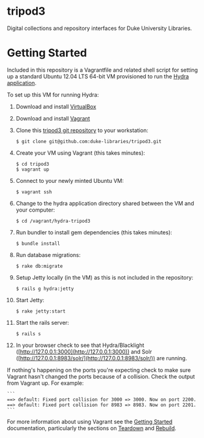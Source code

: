 tripod3
=======

Digital collections and repository interfaces for Duke University Libraries.

Getting Started
===============

Included in this repository is a Vagrantfile and related shell script for setting up a standard Ubuntu 12.04 LTS 64-bit VM provisioned to run the [Hydra application](https://github.com/projecthydra/hydra/wiki/Dive-into-Hydra).

To set up this VM for running Hydra:

1. Download and install [VirtualBox](https://www.virtualbox.org/wiki/Downloads)

2. Download and install [Vagrant](https://www.vagrantup.com/downloads.html)

3. Clone this [tripod3 git repository](https://github.com/duke-libraries/tripod3) to your workstation:

    ```
    $ git clone git@github.com:duke-libraries/tripod3.git
    ```

4. Create your VM using Vagrant (this takes minutes):

    ```
    $ cd tripod3
    $ vagrant up
    ```

5. Connect to your newly minted Ubuntu VM:

    ```
    $ vagrant ssh
    ```

6. Change to the hydra application directory shared between the VM and your computer:

    ```
    $ cd /vagrant/hydra-tripod3
    ```

7. Run bundler to install gem dependencies (this takes minutes):

    ```
    $ bundle install
    ```

8. Run database migrations:

    ```
    $ rake db:migrate
    ```

9. Setup Jetty locally (in the VM) as this is not included in the repository:

    ```
    $ rails g hydra:jetty
    ```

10. Start Jetty:

    ```
    $ rake jetty:start
    ```

11. Start the rails server:

    ```
    $ rails s
    ```

12. In your browser check to see that Hydra/Blacklight ([http://127.0.0.1:3000](http://127.0.0.1:3000)) and Solr ([http://127.0.0.1:8983/solr/](http://127.0.0.1:8983/solr/)) are running.

If nothing's happening on the ports you're expecting check to make sure Vagrant hasn't changed the ports because of a collision. Check the output from Vagrant up. For example:

    ```
    ==> default: Fixed port collision for 3000 => 3000. Now on port 2200.
    ==> default: Fixed port collision for 8983 => 8983. Now on port 2201.
    ```

For more information about using Vagrant see the [Getting Started](https://docs.vagrantup.com/v2/getting-started/) documentation, particularly the sections on [Teardown](https://docs.vagrantup.com/v2/getting-started/teardown.html) and [Rebuild](https://docs.vagrantup.com/v2/getting-started/rebuild.html).



 


